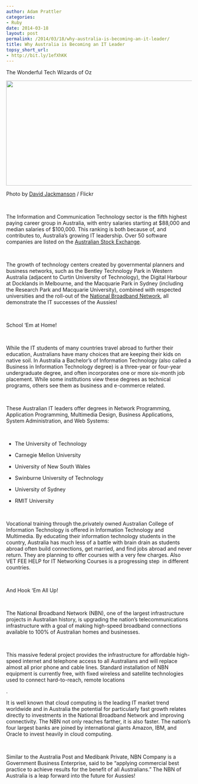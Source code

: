 ```yaml
---
author: Adam Prattler
categories:
- Ruby
date: 2014-03-18
layout: post
permalink: /2014/03/18/why-australia-is-becoming-an-it-leader/
title: Why Australia is Becoming an IT Leader
topsy_short_url:
- http://bit.ly/1efXhKK
---
```


<p dir="ltr">
  The Wonderful Tech Wizards of Oz
</p>

<img alt="" src="https://lh3.googleusercontent.com/Sd0yeN_2-rRNM40Obvyifofe07a6MMPxdGQ58WPzark8jPIkHy2mEm0jb1WT80h3vxkfprRgyvyRK6DlGyO7dPmzR7NwHrW0BKJJwES_PGxVwNwOayerQkg7HpSHaA" width="624px;" height="285px;" />

<p dir="ltr">
  Photo by <a href="http://www.flickr.com/photos/djackmanson/">David Jackmanson</a> / Flickr
</p>

&nbsp;

<p dir="ltr">
  The Information and Communication Technology sector is the fifth highest paying career group in Australia, with entry salaries starting at $88,000 and median salaries of $100,000. This ranking is both because of, and contributes to, Australia’s growing IT leadership. Over 50 software companies are listed on the <a href="http://www.asx.com.au/">Australian Stock Exchange</a>.
</p>

&nbsp;

<p dir="ltr">
  The growth of technology centers created by governmental planners and business networks, such as the Bentley Technology Park in Western Australia (adjacent to Curtin University of Technology), the Digital Harbour at Docklands in Melbourne, and the Macquarie Park in Sydney (including the Research Park and Macquarie University), combined with respected universities and the roll-out of the <a href="http://en.wikipedia.org/wiki/National_Broadband_Network">National Broadband Network</a>, all demonstrate the IT successes of the Aussies!
</p>

&nbsp;

<p dir="ltr">
  School ‘Em at Home!
</p>

&nbsp;

<p dir="ltr">
  While the IT students of many countries travel abroad to further their education, Australians have many choices that are keeping their kids on native soil. In Australia a Bachelor’s of Information Technology (also called a Business in Information Technology degree) is a three-year or four-year undergraduate degree, and often incorporates one or more six-month job placement. While some institutions view these degrees as technical programs, others see them as business and e-commerce related.
</p>

&nbsp;

<p dir="ltr">
  These Australian IT leaders offer degrees in Network Programming, Application Programming, Multimedia Design, Business Applications, System Administration, and Web Systems:
</p>

&nbsp;

  * <p dir="ltr">
      The University of Technology
    </p>

  * <p dir="ltr">
      Carnegie Mellon University
    </p>

  * <p dir="ltr">
      University of New South Wales
    </p>

  * <p dir="ltr">
      Swinburne University of Technology
    </p>

  * <p dir="ltr">
      University of Sydney
    </p>

  * <p dir="ltr">
      RMIT University
    </p>

&nbsp;

<p dir="ltr">
  Vocational training through the.privately owned Australian College of Information Technology is offered in Information Technology and Multimedia. By educating their information technology students in the country, Australia has much less of a battle with brain drain as students abroad often build connections, get married, and find jobs abroad and never return. They are planning to offer courses with a very few charges. Also VET FEE HELP for IT Networking Courses is a progressing step &nbsp;in different countries.
</p>

&nbsp;

<p dir="ltr">
  And Hook ‘Em All Up!
</p>

&nbsp;

<p dir="ltr">
  The National Broadband Network (NBN), one of the largest infrastructure projects in Australian history, is upgrading the nation’s telecommunications infrastructure with a goal of making high-speed broadband connections available to 100% of Australian homes and businesses.
</p>

&nbsp;

<p dir="ltr">
  This massive federal project provides the infrastructure for affordable high-speed internet and telephone access to all Australians and will replace almost all prior phone and cable lines. Standard installation of NBN equipment is currently free, with fixed wireless and satellite technologies used to connect hard-to-reach, remote locations
</p>

<p dir="ltr">
  .
</p>

<p dir="ltr">
  It is well known that cloud computing is the leading IT market trend worldwide and in Australia the potential for particularly fast growth relates directly to investments in the National Broadband Network and improving connectivity. The NBN not only reaches farther, it is also faster. The nation’s four largest banks are joined by international giants Amazon, IBM, and Oracle to invest heavily in cloud computing.
</p>

&nbsp;

<p dir="ltr">
  Similar to the Australia Post and Medibank Private, NBN Company is a Government Business Enterprise, said to be “applying commercial best practice to achieve results for the benefit of all Australians.” The NBN of Australia is a leap forward into the future for Aussies!
</p>
